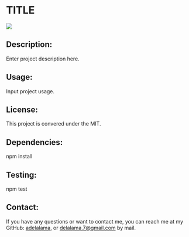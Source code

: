 # TITLE
![](https://img.shields.io/badge/license-MIT-blue?style=flat-square)
## Description:
 Enter project description here.
## Usage:
 Input project usage.

## License:
This project is convered under the MIT.
## Dependencies:
npm install
## Testing:
npm test

## Contact:
If you have any questions or want to contact me, you can reach me at my GitHub: [adelalama](https://github.com/adelalama), or delalama.7@gmail.com by mail.